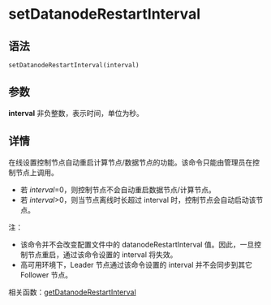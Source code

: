 # setDatanodeRestartInterval

## 语法

`setDatanodeRestartInterval(interval)`

## 参数

**interval** 非负整数，表示时间，单位为秒。

## 详情

在线设置控制节点自动重启计算节点/数据节点的功能。该命令只能由管理员在控制节点上调用。

* 若 *interval*=0，则控制节点不会自动重启数据节点/计算节点。
* 若 *interval*>0，则当节点离线时长超过 interval 时，控制节点会自动启动该节点。

注：

* 该命令并不会改变配置文件中的 datanodeRestartInterval 值。因此，一旦控制节点重启，通过该命令设置的 interval
  将失效。
* 高可用环境下，Leader 节点通过该命令设置的 interval 并不会同步到其它 Follower 节点。

相关函数：[getDatanodeRestartInterval](../g/getDatanodeRestartInterval.html)

